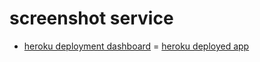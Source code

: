 # screenshot service

- [heroku deployment dashboard](https://dashboard.heroku.com/apps/crvouga-screenshot/activity/builds/1dc86832-fc2f-4887-86f7-b8917710a163)
= [heroku deployed app](https://crvouga-screenshot-service.herokuapp.com/)
